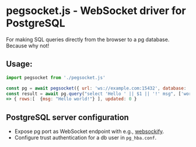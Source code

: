 # pegsocket.js - WebSocket driver for PostgreSQL

For making SQL queries directly from the browser to a pg database. Because why not!

## Usage:
```js
import pegsocket from './pegsocket.js'

const pg = await pegsocket({ url: 'ws://example.com:15432', database: 'web', user: 'browser' });
const result = await pg.query("select 'Hello ' || $1 || '!' msg", ['world']);
=> { rows:[  {msg: "Hello world!"} ], updated: 0 }
```

## PostgreSQL server configuration

 * Expose pg port as WebSocket endpoint with e.g., [websockify](https://github.com/novnc/websockify).
 * Configure trust authentication for a db user in ```pg_hba.conf```.

